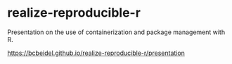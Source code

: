 # realize-reproducible-r

Presentation on the use of containerization and package management with R.

<https://bcbeidel.github.io/realize-reproducible-r/presentation>
